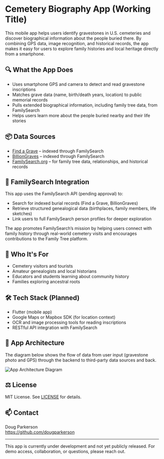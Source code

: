 # Cemetery Biography App (Working Title)

This mobile app helps users identify gravestones in U.S. cemeteries and discover biographical information about the people buried there. By combining GPS data, image recognition, and historical records, the app makes it easy for users to explore family histories and local heritage directly from a smartphone.

## 🔍 What the App Does

- Uses smartphone GPS and camera to detect and read gravestone inscriptions
- Matches grave data (name, birth/death years, location) to public memorial records
- Pulls extended biographical information, including family tree data, from FamilySearch
- Helps users learn more about the people buried nearby and their life stories

## 📦 Data Sources

- [Find a Grave](https://www.findagrave.com/) – indexed through FamilySearch
- [BillionGraves](https://billiongraves.com/) – indexed through FamilySearch
- [FamilySearch.org](https://www.familysearch.org/) – for family tree data, relationships, and historical records

## 🔗 FamilySearch Integration

This app uses the FamilySearch API (pending approval) to:
- Search for indexed burial records (Find a Grave, BillionGraves)
- Retrieve structured genealogical data (birthplaces, family members, life sketches)
- Link users to full FamilySearch person profiles for deeper exploration

The app promotes FamilySearch’s mission by helping users connect with family history through real-world cemetery visits and encourages contributions to the Family Tree platform.

## 🎯 Who It's For

- Cemetery visitors and tourists
- Amateur genealogists and local historians
- Educators and students learning about community history
- Families exploring ancestral roots

## 🛠️ Tech Stack (Planned)

- Flutter (mobile app)
- Google Maps or Mapbox SDK (for location context)
- OCR and image processing tools for reading inscriptions
- RESTful API integration with FamilySearch
## 🧭 App Architecture

The diagram below shows the flow of data from user input (gravestone photo and GPS) through the backend to third-party data sources and back.

![App Architecture Diagram](docs/Cemetery_Biography_App_Architecture.png)


## ⚖️ License

MIT License. See [LICENSE](LICENSE) for details.

## 📫 Contact

Doug Parkerson  
https://github.com/dougparkerson

---

This app is currently under development and not yet publicly released. For demo access, collaboration, or questions, please reach out.
